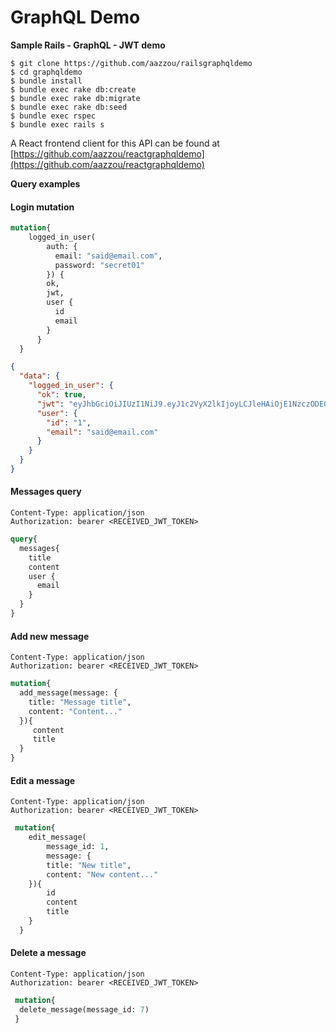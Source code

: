# GraphQL Demo

**Sample Rails - GraphQL - JWT demo**

 ```shell
 $ git clone https://github.com/aazzou/railsgraphqldemo
 $ cd graphqldemo
 $ bundle install
 $ bundle exec rake db:create
 $ bundle exec rake db:migrate
 $ bundle exec rake db:seed
 $ bundle exec rspec
 $ bundle exec rails s
 ```
A React frontend client for this API can be found at [https://github.com/aazzou/reactgraphqldemo](https://github.com/aazzou/reactgraphqldemo)

**Query examples**

#### Login mutation

```graphql
mutation{ 
    logged_in_user(
        auth: {
          email: "said@email.com",
          password: "secret01"
        }) {
        ok,
        jwt,
        user {
          id
          email
        }
      }
  }
```


```json
{
  "data": {
    "logged_in_user": {
      "ok": true,
      "jwt": "eyJhbGciOiJIUzI1NiJ9.eyJ1c2VyX2lkIjoyLCJleHAiOjE1NzczODE0NzR9.NSDSJvuEsXzjKbD-ag9DpdDnnweFS7FSi-E29IcL5uo",
      "user": {
        "id": "1",
        "email": "said@email.com"
      }
    }
  }
}
```

#### Messages query

```header
Content-Type: application/json
Authorization: bearer <RECEIVED_JWT_TOKEN>
```

```graphql
query{
  messages{
    title
    content
    user {
      email
    }
  }
}
```

#### Add new message

```header
Content-Type: application/json
Authorization: bearer <RECEIVED_JWT_TOKEN>
```


```graphql
mutation{
  add_message(message: {
    title: "Message title",
    content: "Content..."
  }){
     content
     title
  }
}
```

#### Edit a message

```header
Content-Type: application/json
Authorization: bearer <RECEIVED_JWT_TOKEN>
```


```graphql
 mutation{
    edit_message(
        message_id: 1,
        message: {
        title: "New title",
        content: "New content..."
    }){
        id
        content
        title
    }
  }
```

#### Delete a message

```header
Content-Type: application/json
Authorization: bearer <RECEIVED_JWT_TOKEN>
```


```graphql
 mutation{
  delete_message(message_id: 7)
 }
```
